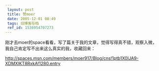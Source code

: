 ```yaml
---
 layout: post
 title: 赞moer
 date: 2005-12-01 08:49
 tags: 旧博客存档
 ref_id: 1536954707273
---
```

刚才去moer的space看看，写了篇关于我的文章，觉得写得真不错，观察入微，我自己肯定写不出来这么真实的我，收藏回来：



<http://spaces.msn.com/members/moer917/Blog/cns!1ptb1X0IJA9-XDMXlKT8RxkA!1280.entry>

